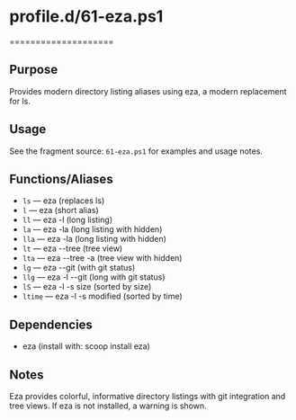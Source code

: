# profile.d/61-eza.ps1
====================

Purpose
-------
Provides modern directory listing aliases using eza, a modern replacement for ls.

Usage
-----
See the fragment source: `61-eza.ps1` for examples and usage notes.

Functions/Aliases
-----------------
- `ls` — eza (replaces ls)
- `l` — eza (short alias)
- `ll` — eza -l (long listing)
- `la` — eza -la (long listing with hidden)
- `lla` — eza -la (long listing with hidden)
- `lt` — eza --tree (tree view)
- `lta` — eza --tree -a (tree view with hidden)
- `lg` — eza --git (with git status)
- `llg` — eza -l --git (long with git status)
- `lS` — eza -l -s size (sorted by size)
- `ltime` — eza -l -s modified (sorted by time)

Dependencies
------------
- eza (install with: scoop install eza)

Notes
-----
Eza provides colorful, informative directory listings with git integration and tree views. If eza is not installed, a warning is shown.
